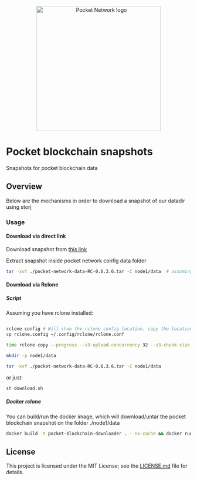 
<div align="center">
  <a href="https://www.pokt.network">
    <img src="https://user-images.githubusercontent.com/16605170/74199287-94f17680-4c18-11ea-9de2-b094fab91431.png" alt="Pocket Network logo" width="340"/>
  </a>
</div>

# Pocket blockchain snapshots 
Snapshots for pocket blockchain data


## Overview
Below are the mechanisms in order to download a snapshot of our datadir using storj 

### Usage 

#### Download via direct link

Download snapshot from [this link](https://link.us1.storjshare.io/s/jugnkw2c2ksx2ypenbp3ngmqsofa/pocket-public-blockchains/pocket-network-data-0028-rc-0.6.3.6.tar)

Extract snapshot inside pocket network config data folder

```bash
tar -xvf ./pocket-network-data-RC-0.6.3.6.tar -C node1/data  # assuming node1/ is your pocket network datadir
```

#### Download via Rclone 

##### Script 

Assuming you have rclone installed: 

```bash

rclone config # Will show the rclone config location. copy the location and replace it with our rclone.config
cp rclone.config ~/.config/rclone/rclone.conf 

time rclone copy --progress --s3-upload-concurrency 32 --s3-chunk-size 256M  downloader:pocket-public-blockchains/pocket-network-data-RC-0.6.3.6.tar ./

mkdir -p node1/data

tar -xvf ./pocket-network-data-RC-0.6.3.6.tar -C node1/data 

```

or just:

```bash
sh download.sh 
```

##### Docker rclone

You can build/run the docker image, which will download/untar the pocket blockchain snapshot on the folder ./node1/data


```bash
docker build -t pocket-blockchain-downloader . --no-cache && docker run -v  $(pwd)/node1/:/root/node1  -it pocket-blockchain-downloader
``` 


## License

This project is licensed under the MIT License; see the [LICENSE.md](LICENSE.md) file for details.

